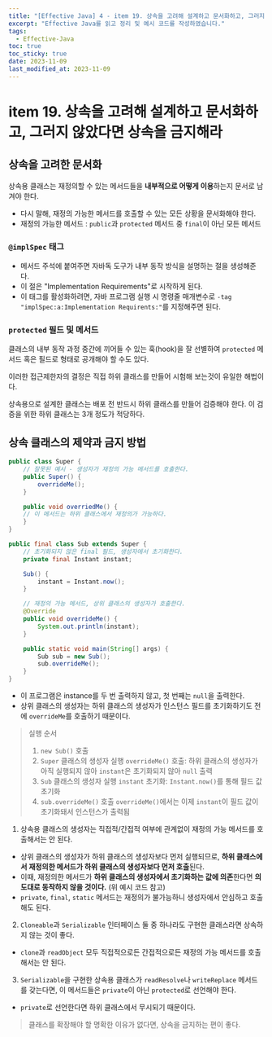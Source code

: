 ```yaml
---
title: "[Effective Java] 4 - item 19. 상속을 고려해 설계하고 문서화하고, 그러지 않았다면 상속을 금지해라"
excerpt: "Effective Java를 읽고 정리 및 예시 코드를 작성하였습니다."
tags:
  - Effective-Java
toc: true
toc_sticky: true
date: 2023-11-09
last_modified_at: 2023-11-09
---
```


# item 19. 상속을 고려해 설계하고 문서화하고, 그러지 않았다면 상속을 금지해라

## 상속을 고려한 문서화

상속용 클래스는 재정의할 수 있는 메서드들을 **내부적으로 어떻게 이용**하는지 문서로 남겨야 한다.

- 다시 말해, 재정의 가능한 메서드를 호출할 수 있는 모든 상황을 문서화해야 한다.
-  재정의 가능한 메서드 : `public`과 `protected` 메서드 중 `final`이 아닌 모든 메서드

### `@implSpec` 태그

- 메서드 주석에 붙여주면 자바독 도구가 내부 동작 방식을 설명하는 절을 생성해준다.
- 이 절은 "Implementation Requirements"로 시작하게 된다.
- 이 태그를 활성화하려면, 자바 프로그램 실행 시 명령줄 매개변수로 `-tag "implSpec:a:Implementation Requirents:"`를 지정해주면 된다.

### `protected` 필드 및 메서드

클래스의 내부 동작 과정 중간에 끼어들 수 있는 훅(hook)을 잘 선별하여 `protected` 메서드 혹은 필드로 형태로 공개해야 할 수도 있다.

이러한 접근제한자의 결정은 직접 하위 클래스를 만들어 시험해 보는것이 유일한 해법이다.

상속용으로 설계한 클래스는 배포 전 반드시 하위 클래스를 만들어 검증해야 한다. 이 검증을 위한 하위 클래스는 3개 정도가 적당하다.

## 상속 클래스의 제약과 금지 방법

```java
public class Super {
    // 잘못된 예시 - 생성자가 재정의 가능 메서드를 호출한다.
    public Super() {
        overrideMe(); 
    }

    public void overriedMe() {
    // 이 메서드는 하위 클래스에서 재정의가 가능하다.
    }
}
```

```java
public final class Sub extends Super {
    // 초기화되지 않은 final 필드, 생성자에서 초기화한다.
    private final Instant instant;

    Sub() {
        instant = Instant.now();
    }

    // 재정의 가능 메서드, 상위 클래스의 생성자가 호출한다.
    @Override 
    public void overrideMe() {
        System.out.println(instant);
    }

    public static void main(String[] args) {
        Sub sub = new Sub();
        sub.overrideMe();
    }
}

```

- 이 프로그램은 instance를 두 번 출력하지 않고, 첫 번째는 `null`을 출력한다.
- 상위 클래스의 생성자는 하위 클래스의 생성자가 인스턴스 필드를 초기화하기도 전에 `overrideMe`를 호출하기 때문이다.

> 실행 순서 
> 1. `new Sub()` 호출
> 2. `Super` 클래스의 생성자 실행
> `overrideMe()` 호출: 하위 클래스의 생성자가 아직 실행되지 않아 `instant`은 초기화되지 않아 `null` 출력
> 3. `Sub` 클래스의 생성자 실행
>  `instant` 초기화: `Instant.now()`를 통해 필드 값 초기화
> 4. `sub.overrideMe()` 호출
> `overrideMe()`에서는 이제 `instant`이 필드 값이 초기화돼서 인스턴스가 출력됨

1. 상속용 클래스의 생성자는 직접적/간접적 여부에 관계없이 재정의 가능 메서드를 호출해서는 안 된다.
- 상위 클래스의 생성자가 하위 클래스의 생성자보다 먼저 실행되므로, **하위 클래스에서 재정의한 메서드가 하위 클래스의 생성자보다 먼저 호출**된다. 
- 이때, 재정의한 메서드가 **하위 클래스의 생성자에서 초기화하는 값에 의존**한다면 **의도대로 동작하지 않을 것이다.** (위 예시 코드 참고)
- `private`, `final`, `static` 메서드는 재정의가 불가능하니 생성자에서 안심하고 호출해도 된다.

2. `Cloneable`과 `Serializable` 인터페이스 둘 중 하나라도 구현한 클래스라면 상속하지 않는 것이 좋다.
- `clone`과 `readObject` 모두 직접적으로든 간접적으로든 재정의 가능 메서드를 호출해서는 안 된다.

3. `Serializable`을 구현한 상속용 클래스가 `readResolve`나 `writeReplace` 메서드를 갖는다면, 이 메서드들은 `private`이 아닌 `protected`로 선언해야 한다.
- `private`로 선언한다면 하위 클래스에서 무시되기 때문이다.

> 클래스를 확장해야 할 명확한 이유가 없다면, 상속을 금지하는 편이 좋다.